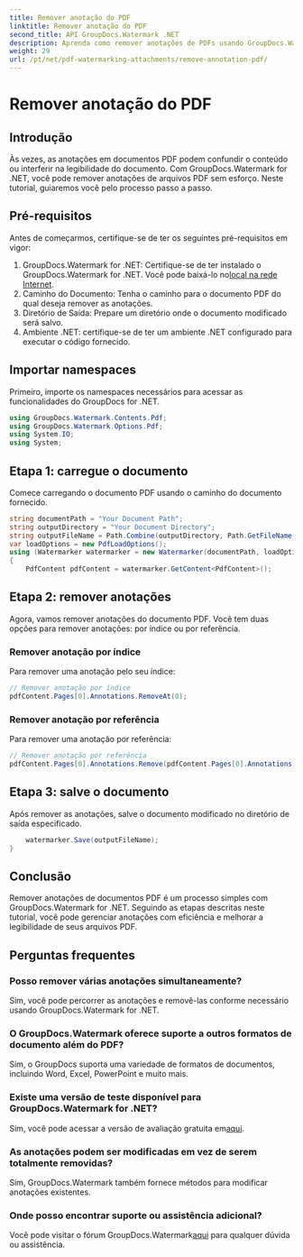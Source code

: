```yaml
---
title: Remover anotação do PDF
linktitle: Remover anotação do PDF
second_title: API GroupDocs.Watermark .NET
description: Aprenda como remover anotações de PDFs usando GroupDocs.Watermark for .NET. Melhore a legibilidade dos documentos sem esforço.
weight: 29
url: /pt/net/pdf-watermarking-attachments/remove-annotation-pdf/
---
```


# Remover anotação do PDF

## Introdução
Às vezes, as anotações em documentos PDF podem confundir o conteúdo ou interferir na legibilidade do documento. Com GroupDocs.Watermark for .NET, você pode remover anotações de arquivos PDF sem esforço. Neste tutorial, guiaremos você pelo processo passo a passo.
## Pré-requisitos
Antes de começarmos, certifique-se de ter os seguintes pré-requisitos em vigor:
1.  GroupDocs.Watermark for .NET: Certifique-se de ter instalado o GroupDocs.Watermark for .NET. Você pode baixá-lo no[local na rede Internet](https://releases.groupdocs.com/Watermark/net/).
2. Caminho do Documento: Tenha o caminho para o documento PDF do qual deseja remover as anotações.
3. Diretório de Saída: Prepare um diretório onde o documento modificado será salvo.
4. Ambiente .NET: certifique-se de ter um ambiente .NET configurado para executar o código fornecido.

## Importar namespaces
Primeiro, importe os namespaces necessários para acessar as funcionalidades do GroupDocs for .NET.
```csharp
using GroupDocs.Watermark.Contents.Pdf;
using GroupDocs.Watermark.Options.Pdf;
using System.IO;
using System;
```
## Etapa 1: carregue o documento
Comece carregando o documento PDF usando o caminho do documento fornecido.
```csharp
string documentPath = "Your Document Path";
string outputDirectory = "Your Document Directory";
string outputFileName = Path.Combine(outputDirectory, Path.GetFileName(documentPath));
var loadOptions = new PdfLoadOptions();
using (Watermarker watermarker = new Watermarker(documentPath, loadOptions))
{
    PdfContent pdfContent = watermarker.GetContent<PdfContent>();
```
## Etapa 2: remover anotações
Agora, vamos remover anotações do documento PDF. Você tem duas opções para remover anotações: por índice ou por referência.
### Remover anotação por índice
Para remover uma anotação pelo seu índice:
```csharp
// Remover anotação por índice
pdfContent.Pages[0].Annotations.RemoveAt(0);
```
### Remover anotação por referência
Para remover uma anotação por referência:
```csharp
// Remover anotação por referência
pdfContent.Pages[0].Annotations.Remove(pdfContent.Pages[0].Annotations[0]);
```
## Etapa 3: salve o documento
Após remover as anotações, salve o documento modificado no diretório de saída especificado.
```csharp
    watermarker.Save(outputFileName);
}
```

## Conclusão
Remover anotações de documentos PDF é um processo simples com GroupDocs.Watermark for .NET. Seguindo as etapas descritas neste tutorial, você pode gerenciar anotações com eficiência e melhorar a legibilidade de seus arquivos PDF.
## Perguntas frequentes
### Posso remover várias anotações simultaneamente?
Sim, você pode percorrer as anotações e removê-las conforme necessário usando GroupDocs.Watermark for .NET.
### O GroupDocs.Watermark oferece suporte a outros formatos de documento além do PDF?
Sim, o GroupDocs suporta uma variedade de formatos de documentos, incluindo Word, Excel, PowerPoint e muito mais.
### Existe uma versão de teste disponível para GroupDocs.Watermark for .NET?
 Sim, você pode acessar a versão de avaliação gratuita em[aqui](https://releases.groupdocs.com/).
### As anotações podem ser modificadas em vez de serem totalmente removidas?
Sim, GroupDocs.Watermark também fornece métodos para modificar anotações existentes.
### Onde posso encontrar suporte ou assistência adicional?
 Você pode visitar o fórum GroupDocs.Watermark[aqui](https://forum.groupdocs.com/c/watermark/19) para qualquer dúvida ou assistência.